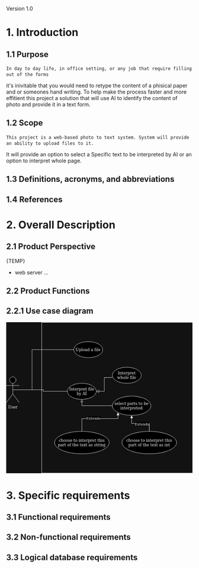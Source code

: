 Version 1.0

# 1. Introduction

## 1.1 Purpose

    In day to day life, in office setting, or any job that require filling out of the forms
it's inivitable that you would need to retype the content of a phisical paper and or someones hand writing.
To help make the process faster and more effitient this project a solution that will use AI to identify the
content of photo and provide it in a text form.

## 1.2 Scope

    This project is a web-based photo to text system. System will provide an ability to upload files to it.
It will provide an option to select a Specific text to be interpreted by AI or an option to interpret whole page.

## 1.3 Definitions, acronyms, and abbreviations

## 1.4 References

# 2. Overall Description

## 2.1 Product Perspective

{TEMP}
- web server
...

## 2.2 Product Functions

## 2.2.1 Use case diagram

![](./usecase.drawio.png)

# 3. Specific requirements

## 3.1 Functional requirements

## 3.2 Non-functional requirements

## 3.3 Logical database requirements
